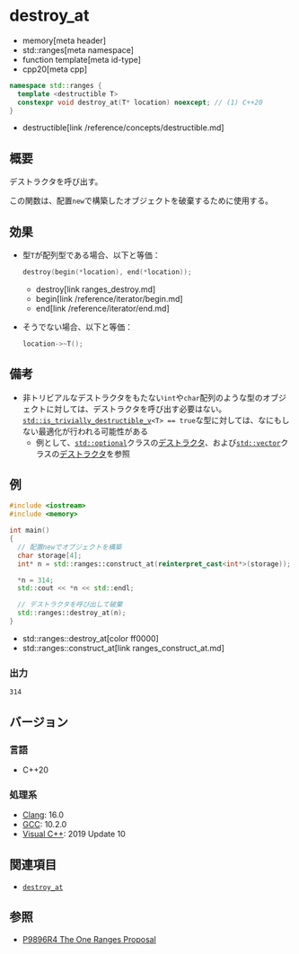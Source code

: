 # destroy_at
* memory[meta header]
* std::ranges[meta namespace]
* function template[meta id-type]
* cpp20[meta cpp]

```cpp
namespace std::ranges {
  template <destructible T>
  constexpr void destroy_at(T* location) noexcept; // (1) C++20
}
```
* destructible[link /reference/concepts/destructible.md]

## 概要
デストラクタを呼び出す。

この関数は、配置`new`で構築したオブジェクトを破棄するために使用する。


## 効果
- 型`T`が配列型である場合、以下と等価：
    ```cpp
    destroy(begin(*location), end(*location));
    ```
    * destroy[link ranges_destroy.md]
    * begin[link /reference/iterator/begin.md]
    * end[link /reference/iterator/end.md]

- そうでない場合、以下と等価：
    ```cpp
    location->~T();
    ```

## 備考
- 非トリビアルなデストラクタをもたない`int`や`char`配列のような型のオブジェクトに対しては、デストラクタを呼び出す必要はない。[`std::is_trivially_destructible_v`](/reference/type_traits/is_trivially_destructible.md)`<T> == true`な型に対しては、なにもしない最適化が行われる可能性がある
    - 例として、[`std::optional`](/reference/optional/optional.md)クラスの[デストラクタ](/reference/optional/optional/op_destructor.md)、および[`std::vector`](/reference/vector/vector.md)クラスの[デストラクタ](/reference/vector/vector/op_destructor.md)を参照


## 例
```cpp example
#include <iostream>
#include <memory>

int main()
{
  // 配置newでオブジェクトを構築
  char storage[4];
  int* n = std::ranges::construct_at(reinterpret_cast<int*>(storage));

  *n = 314;
  std::cout << *n << std::endl;

  // デストラクタを呼び出して破棄
  std::ranges::destroy_at(n);
}
```
* std::ranges::destroy_at[color ff0000]
* std::ranges::construct_at[link ranges_construct_at.md]

### 出力
```
314
```

## バージョン
### 言語
- C++20

### 処理系
- [Clang](/implementation.md#clang): 16.0
- [GCC](/implementation.md#gcc): 10.2.0
- [Visual C++](/implementation.md#visual_cpp): 2019 Update 10


## 関連項目
- [`destroy_at`](destroy_at.md)

## 参照
- [P9896R4 The One Ranges Proposal](https://www.open-std.org/jtc1/sc22/wg21/docs/papers/2018/p0896r4.pdf)
